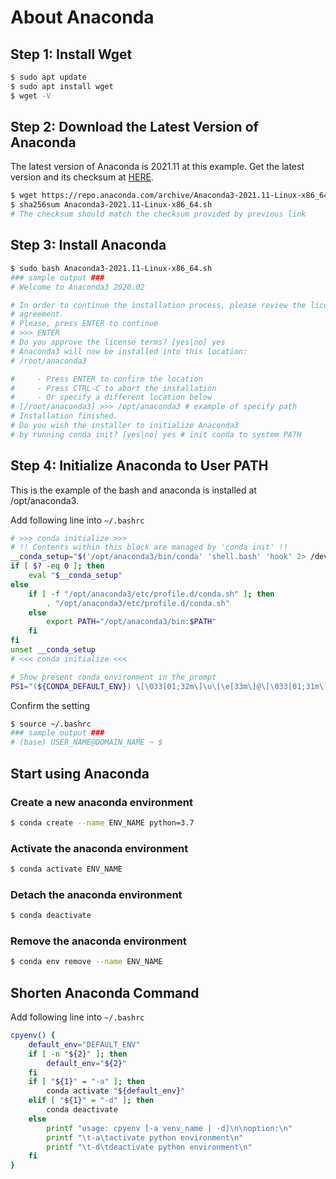# About Anaconda

## Step 1: Install Wget

```bash
$ sudo apt update
$ sudo apt install wget
$ wget -V
```

## Step 2: Download the Latest Version of Anaconda

The latest version of Anaconda is 2021.11 at this example. Get the latest version and its checksum at [HERE](https://docs.anaconda.com/anaconda/install/hashes/all/).

```bash
$ wget https://repo.anaconda.com/archive/Anaconda3-2021.11-Linux-x86_64.sh
$ sha256sum Anaconda3-2021.11-Linux-x86_64.sh
# The checksum should match the checksum provided by previous link
```

## Step 3: Install Anaconda

```sh
$ sudo bash Anaconda3-2021.11-Linux-x86_64.sh
### sample output ###
# Welcome to Anaconda3 2020.02

# In order to continue the installation process, please review the license
# agreement.
# Please, press ENTER to continue
# >>> ENTER
# Do you approve the license terms? [yes|no] yes
# Anaconda3 will now be installed into this location:
# /root/anaconda3

#     - Press ENTER to confirm the location
#     - Press CTRL-C to abort the installation
#     - Or specify a different location below
# [/root/anaconda3] >>> /opt/anaconda3 # example of specify path
# Installation finished.
# Do you wish the installer to initialize Anaconda3
# by running conda init? [yes|no] yes # init conda to system PATH
```

## Step 4: Initialize Anaconda to User PATH

This is the example of the bash and anaconda is installed at /opt/anaconda3.

Add following line into ```~/.bashrc```
```sh
# >>> conda initialize >>>
# !! Contents within this block are managed by 'conda init' !!
__conda_setup="$('/opt/anaconda3/bin/conda' 'shell.bash' 'hook' 2> /dev/null)"
if [ $? -eq 0 ]; then
    eval "$__conda_setup"
else
    if [ -f "/opt/anaconda3/etc/profile.d/conda.sh" ]; then
        . "/opt/anaconda3/etc/profile.d/conda.sh"
    else
        export PATH="/opt/anaconda3/bin:$PATH"
    fi
fi
unset __conda_setup
# <<< conda initialize <<<

# Show present conda environment in the prompt
PS1="(${CONDA_DEFAULT_ENV}) \[\033[01;32m\]\u\[\e[33m\]@\[\033[01;31m\]\h \[\033[36m\]\W \[\033[00m\]\$ "
```

Confirm the setting
```sh
$ source ~/.bashrc
### sample output ###
# (base) USER_NAME@DOMAIN_NAME ~ $ 
```

## Start using Anaconda

### Create a new anaconda environment

```bash
$ conda create --name ENV_NAME python=3.7
```

### Activate the anaconda environment

```bash
$ conda activate ENV_NAME
```

### Detach the anaconda environment

```bash
$ conda deactivate
```

### Remove the anaconda environment

```bash
$ conda env remove --name ENV_NAME
```

## Shorten Anaconda Command

Add following line into ```~/.bashrc```

```bash
cpyenv() {
	default_env="DEFAULT_ENV"
	if [ -n "${2}" ]; then
		default_env="${2}"
	fi
	if [ "${1}" = "-a" ]; then
		conda activate "${default_env}"
	elif [ "${1}" = "-d" ]; then
		conda deactivate
	else
		printf "usage: cpyenv [-a venv_name | -d]\n\noption:\n"
		printf "\t-a\tactivate python environment\n"
		printf "\t-d\tdeactivate python environment\n"
	fi
}
```

